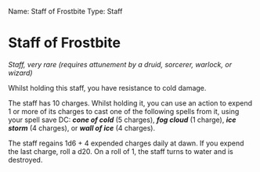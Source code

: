 Name: Staff of Frostbite
Type: Staff

# Staff of Frostbite
_Staff, very rare (requires attunement by a druid, sorcerer, warlock, or wizard)_

Whilst holding this staff, you have resistance to cold damage.

The staff has 10 charges. Whilst holding it, you can use an action to expend 1 or more of its charges to cast one of the following spells from it, using your spell save DC: **_cone of cold_** (5 charges), **_fog cloud_** (1 charge), **_ice storm_** (4 charges), or **_wall of ice_** (4 charges).

The staff regains 1d6 + 4 expended charges daily at dawn. If you expend the last charge, roll a d20. On a roll of 1, the staff turns to water and is destroyed.